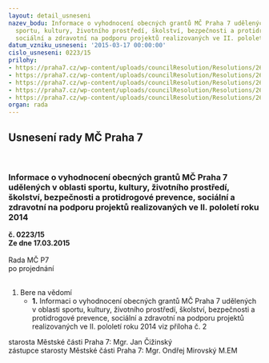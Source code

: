 ```yaml
---
layout: detail_usneseni
nazev_bodu: Informace o vyhodnocení obecných grantů MČ Praha 7 udělených v oblasti
  sportu, kultury, životního prostředí, školství, bezpečnosti a protidrogové prevence,
  sociální a zdravotní na podporu projektů realizovaných ve II. pololetí roku 2014
datum_vzniku_usneseni: '2015-03-17 00:00:00'
cislo_usneseni: 0223/15
prilohy:
- https://praha7.cz/wp-content/uploads/councilResolution/Resolutions/26625/14-15-m6d_zaverecna_zprava_granty_obecne_2014.doc
- https://praha7.cz/wp-content/uploads/councilResolution/Resolutions/26625/14-15-vyuctovani_obecnych_grantu_mc_praha_7_2014_ii_polol_komplet.pdf
- https://praha7.cz/wp-content/uploads/councilResolution/Resolutions/26625/14-15-usneseni_zmc_udelene_granty_2014.doc
- https://praha7.cz/wp-content/uploads/councilResolution/Resolutions/26625/14-15-udeleni_obecnych_grantu_2014_priloha_c_1_zmc_praha_7_schvalene_zmc_16_06_2014.pdf
- https://praha7.cz/wp-content/uploads/councilResolution/Resolutions/26625/14-15-usneseni_z_174_ze_dne_15_12_vyporadani_grantu_2014.doc
organ: rada
---
```

<div id="ucUsn_pList" class="usn">
	<span><h2>Usnesení rady MČ Praha 7 </h2>
<br></span><div class="standBody">
<span><h3>Informace o vyhodnocení obecných grantů MČ Praha 7 udělených v oblasti sportu, kultury, životního prostředí, školství, bezpečnosti a protidrogové prevence, sociální a zdravotní na podporu projektů realizovaných ve II. pololetí roku 2014</h3></span><div class="center">
		<strong>č. 0223/15</strong><br>
	</div>
<div class="center">
		<strong>Ze dne 17.03.2015</strong><br><br>
	</div>Rada MČ P7<br> po projednání<br><br><ol><li>Bere na vědomí<ul><li>
<strong>1.</strong> Informaci o vyhodnocení obecných grantů MČ Praha 7 udělených v oblasti sportu, kultury, životního prostředí, školství, bezpečnosti a protidrogové prevence, sociální a zdravotní na podporu projektů realizovaných ve II. pololetí roku 2014 viz příloha č. 2</li></ul>
</li></ol>starosta Městské části Praha 7: Mgr. Jan Čižinský<br>zástupce starosty Městské části Praha 7: Mgr. Ondřej Mirovský M.EM 
</div>
</div>